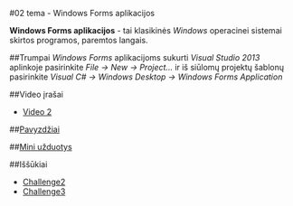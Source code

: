 ﻿#02 tema - Windows Forms aplikacijos

**Windows Forms aplikacijos** - tai klasikinės *Windows* operacinei sistemai skirtos programos, paremtos langais.

##Trumpai
*Windows Forms* aplikacijoms sukurti *Visual Studio 2013* aplinkoje pasirinkite *File -> New -> Project...* ir iš siūlomų projektų šablonų pasirinkite *Visual C# -> Windows Desktop -> Windows Forms Application*

##Video įrašai
- [Video 2](https://github.com/niku-live/jpvs2015/blob/master/VIDEO.md#video-2)

##[Pavyzdžiai](https://github.com/niku-live/jpvs2015/tree/master/02%20tema%20-%20Desktop%20-%20WinForms%20Applications/Examples)

##[Mini užduotys](https://github.com/niku-live/jpvs2015/tree/master/02%20tema%20-%20Desktop%20-%20WinForms%20Applications/Mini%20Problems)

##Iššūkiai
- [Challenge2](https://github.com/niku-live/jpvs2015/blob/master/CHALLANGES.md#challange2)
- [Challenge3](https://github.com/niku-live/jpvs2015/blob/master/CHALLANGES.md#challange3)

